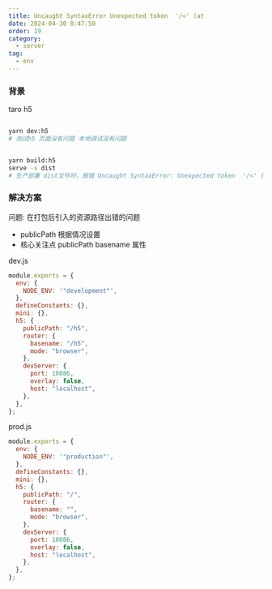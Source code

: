 ```yaml
---
title: Uncaught SyntaxError Unexpected token  '/<' (at 
date: 2024-04-30 8:47:50
order: 19
category:
  - server
tag:
  - env
---
```


### 背景

taro h5
```bash

yarn dev:h5  
# 测试h5 页面没有问题 本地调试没有问题


yarn build:h5 
serve -s dist
# 生产部署 dist文件时，报错 Uncaught SyntaxError: Unexpected token  '/<' (at 

```

### 解决方案

问题: 在打包后引入的资源路径出错的问题

* publicPath 根据情况设置 
* 核心关注点 publicPath  basename 属性

dev.js
```js
module.exports = {
  env: {
    NODE_ENV: '"development"',
  },
  defineConstants: {},
  mini: {},
  h5: {
    publicPath: "/h5",
    router: {
      basename: "/h5",
      mode: "browser",
    },
    devServer: {
      port: 10086,
      overlay: false,
      host: "localhost",
    },
  },
};
```

prod.js
```js
module.exports = {
  env: {
    NODE_ENV: '"production"',
  },
  defineConstants: {},
  mini: {},
  h5: {
    publicPath: "/",
    router: {
      basename: "",
      mode: "browser",
    },
    devServer: {
      port: 10086,
      overlay: false,
      host: "localhost",
    },
  },
};

```
